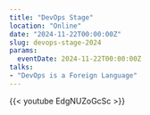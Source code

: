 ```yaml
---
title: "DevOps Stage"
location: "Online"
date: "2024-11-22T00:00:00Z"
slug: devops-stage-2024
params:
  eventDate: 2024-11-22T00:00:00Z
talks:
- "DevOps is a Foreign Language"
---
```

{{< youtube EdgNUZoGcSc >}}
